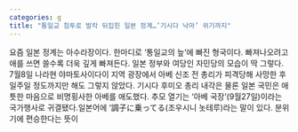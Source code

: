 ```yaml
---
categories: g
title: "통일교 침투로 발칵 뒤집힌 일본 정계…‘기시다 낙마’ 위기까지"
---
```

요즘 일본 정계는 아수라장이다. 한마디로 ‘통일교의 늪’에 빠진 형국이다. 빠져나오려고 애를 쓰면 쓸수록 더욱 깊게 빠져든다. 일본 정부와 여당인 자민당의 모습이 딱 그렇다. 7월8일 나라현 야마토사이다이 지역 광장에서 아베 신조 전 총리가 피격당해 사망한 후 일주일 정도까지만 해도 그렇지 않았다. 기시다 후미오 총리 내각은 물론 일본 국민은 애틋한 마음으로 비명횡사한 아베를 애도했다. 추모 열기는 ‘아베 국장’(9월27일)이라는 국가행사로 귀결됐다.일본어에 ‘調子に乗ってる(조우시니 놋테루)라는 말이 있다. 분위기에 편승한다는 뜻이
